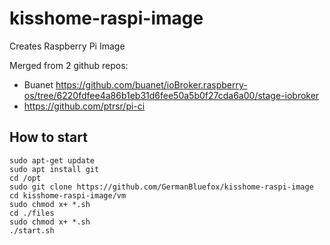 # kisshome-raspi-image
Creates Raspberry Pi Image

Merged from 2 github repos:
- Buanet https://github.com/buanet/ioBroker.raspberry-os/tree/6220fdfee4a86b1eb31d6fee50a5b0f27cda6a00/stage-iobroker
- https://github.com/ptrsr/pi-ci


## How to start
```
sudo apt-get update
sudo apt install git
cd /opt
sudo git clone https://github.com/GermanBluefox/kisshome-raspi-image
cd kisshome-raspi-image/vm
sudo chmod x+ *.sh
cd ./files
sudo chmod x+ *.sh
./start.sh
```
